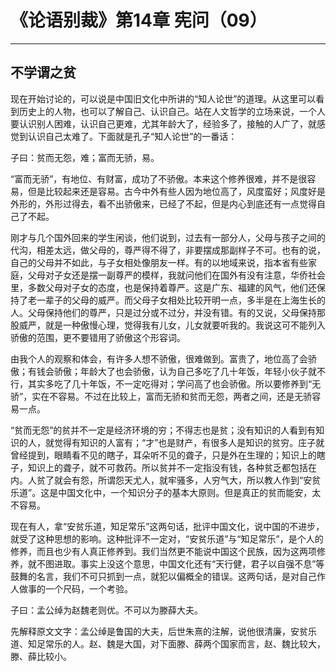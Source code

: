 # 《论语别裁》第14章 宪问（09）

------

## 不学谓之贫

现在开始讨论的，可以说是中国旧文化中所讲的“知人论世”的道理。从这里可以看到历史上的人物，也可以了解自己、认识自己。站在人文哲学的立场来说，一个人要认识别人困难，认识自己更难，尤其年龄大了，经验多了，接触的人广了，就感觉到认识自己太难了。下面就是孔子“知人论世”的一番话：

子曰：贫而无怨，难；富而无骄，易。

“富而无骄”，有地位、有财富，成功了不骄傲。本来这个修养很难，并不是很容易，但是比较起来还是容易。古今中外有些人因为地位高了，风度蛮好；风度好是外形的，外形过得去，看不出骄傲来，已经了不起，但是内心到底还有一点觉得自己了不起。

刚才与几个国外回来的学生闲谈，他们说到，过去有一部分人，父母与孩子之间的代沟，相差太远，做父母的，尊严得不得了，非要摆成那副样子不可。也有的说，自己的父母并不如此，与子女相处像朋友一样。有的以地域来说，指本省有些家庭，父母对子女还是摆一副尊严的模样，我就问他们在国外有没有注意，华侨社会里，多数父母对子女的态度，也是保持着尊严。这是广东、福建的风气，他们还保持了老一辈子的父母的威严。而父母子女相处比较开明一点，多半是在上海生长的人。父母保持他们的尊严，只是过分或不过分，并没有错。有的又说，父母保持那股威严，就是一种傲慢心理，觉得我有儿女，儿女就要听我的。我说这可不能列入骄傲的范围，更不要错用了骄傲这个形容词。

由我个人的观察和体会，有许多人想不骄傲，很难做到。富贵了，地位高了会骄傲；有钱会骄傲；年龄大了也会骄傲，认为自己多吃了几十年饭，年轻小伙子就不行，其实多吃了几十年饭，不一定吃得对；学问高了也会骄傲。所以要修养到“无骄”，实在不容易。不过在比较上，富而无骄和贫而无怨，两者之间，还是无骄容易一点。

“贫而无怨”的贫并不一定是经济环境的穷；不得志也是贫；没有知识的人看到有知识的人，就觉得有知识的人富有；“才”也是财产，有很多人是知识的贫穷。庄子就曾经提到，眼睛看不见的瞎子，耳朵听不见的聋子，只是外在生理的；知识上的瞎子，知识上的聋子，就不可救药。所以贫并不一定指没有钱，各种贫乏都包括在内。人贫了就会有怨，所谓怨天尤人，就牢骚多，人穷气大，所以教人作到“安贫乐道”。这是中国文化中，一个知识分子的基本大原则。但是真正的贫而能安，太不容易。

现在有人，拿“安贫乐道，知足常乐”这两句话，批评中国文化，说中国的不进步，就受了这种思想的影响。这种批评不一定对，“安贫乐道”与“知足常乐”，是个人的修养，而且也少有人真正修养到。我们当然更不能说中国这个民族，因为这两项修养，就不图进取。事实上没这个意思，中国文化还有“天行健，君子以自强不息”等鼓舞的名言，我们不可只抓到一点，就犯以偏概全的错误。这两句话，是对自己作人做事的一个尺码，一个考验。

子曰：孟公绰为赵魏老则优。不可以为滕薛大夫。

先解释原文文字：孟公绰是鲁国的大夫，后世朱熹的注解，说他很清廉，安贫乐道、知足常乐的人。赵、魏是大国，对下面滕、薛两个国家而言，赵、魏比较大，滕、薛比较小。
